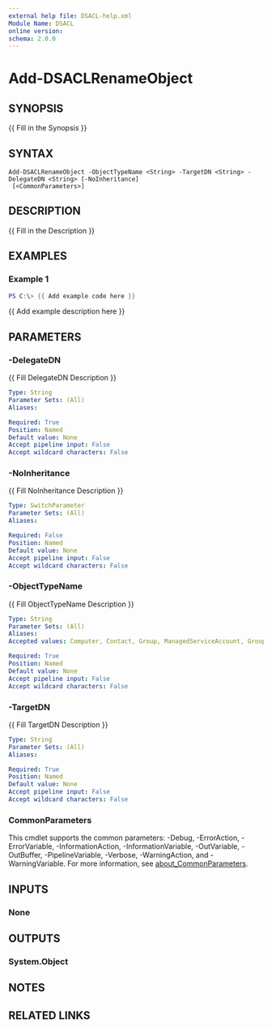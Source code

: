 ```yaml
---
external help file: DSACL-help.xml
Module Name: DSACL
online version:
schema: 2.0.0
---
```


# Add-DSACLRenameObject

## SYNOPSIS
{{ Fill in the Synopsis }}

## SYNTAX

```
Add-DSACLRenameObject -ObjectTypeName <String> -TargetDN <String> -DelegateDN <String> [-NoInheritance]
 [<CommonParameters>]
```

## DESCRIPTION
{{ Fill in the Description }}

## EXAMPLES

### Example 1
```powershell
PS C:\> {{ Add example code here }}
```

{{ Add example description here }}

## PARAMETERS

### -DelegateDN
{{ Fill DelegateDN Description }}

```yaml
Type: String
Parameter Sets: (All)
Aliases:

Required: True
Position: Named
Default value: None
Accept pipeline input: False
Accept wildcard characters: False
```

### -NoInheritance
{{ Fill NoInheritance Description }}

```yaml
Type: SwitchParameter
Parameter Sets: (All)
Aliases:

Required: False
Position: Named
Default value: None
Accept pipeline input: False
Accept wildcard characters: False
```

### -ObjectTypeName
{{ Fill ObjectTypeName Description }}

```yaml
Type: String
Parameter Sets: (All)
Aliases:
Accepted values: Computer, Contact, Group, ManagedServiceAccount, GroupManagedServiceAccount, User, All

Required: True
Position: Named
Default value: None
Accept pipeline input: False
Accept wildcard characters: False
```

### -TargetDN
{{ Fill TargetDN Description }}

```yaml
Type: String
Parameter Sets: (All)
Aliases:

Required: True
Position: Named
Default value: None
Accept pipeline input: False
Accept wildcard characters: False
```

### CommonParameters
This cmdlet supports the common parameters: -Debug, -ErrorAction, -ErrorVariable, -InformationAction, -InformationVariable, -OutVariable, -OutBuffer, -PipelineVariable, -Verbose, -WarningAction, and -WarningVariable. For more information, see [about_CommonParameters](http://go.microsoft.com/fwlink/?LinkID=113216).

## INPUTS

### None

## OUTPUTS

### System.Object
## NOTES

## RELATED LINKS
